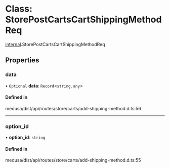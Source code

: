 # Class: StorePostCartsCartShippingMethodReq

[internal](../modules/internal-35.md).StorePostCartsCartShippingMethodReq

## Properties

### data

• `Optional` **data**: `Record`<`string`, `any`\>

#### Defined in

medusa/dist/api/routes/store/carts/add-shipping-method.d.ts:56

___

### option\_id

• **option\_id**: `string`

#### Defined in

medusa/dist/api/routes/store/carts/add-shipping-method.d.ts:55
